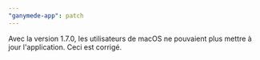 ```yaml
---
"ganymede-app": patch
---
```


Avec la version 1.7.0, les utilisateurs de macOS ne pouvaient plus mettre à jour l'application. Ceci est corrigé.
